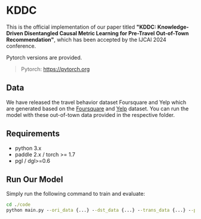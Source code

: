 # KDDC

This is the official implementation of our paper titled **"KDDC: Knowledge-Driven Disentangled Causal Metric Learning for Pre-Travel Out-of-Town Recommendation"**, which has been accepted by the IJCAI 2024 conference.

Pytorch versions are provided.

> Pytorch: https://pytorch.org

## Data

We have released the travel behavior dataset Foursquare and Yelp which are generated based on the [Foursquare](https://sites.google.com/site/yangdingqi/home/foursquaredataset) and [Yelp](https://www.yelp.com.tw/dataset) dataset. You can run the model with these out-of-town data provided in the respective folder.

## Requirements

- python 3.x
- paddle 2.x / torch >= 1.7
- pgl / dgl>=0.6

## Run Our Model

Simply run the following command to train and evaluate:
```cmd
cd ./code
python main.py --ori_data {...} --dst_data {...} --trans_data {...} --pp_graph_path {...} ---save_path {...} --mode train --kg --train_trans --dc --infer --dm
```
